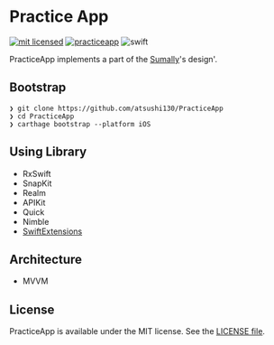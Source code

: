 # Practice App

[![mit licensed](https://img.shields.io/badge/License-MIT-d94c32.svg)](./license)
[![practiceapp](https://img.shields.io/badge/Swift-PracticeApp-3B5998.svg)](https://github.com/atsushi130/PracticeApp.git)
![swift](https://img.shields.io/badge/Swift-4-ffac45.svg)


PracticeApp implements a part of the [Sumally](https://sumally.com)'s design'.

## Bootstrap
```
❯ git clone https://github.com/atsushi130/PracticeApp
❯ cd PracticeApp
❯ carthage bootstrap --platform iOS
```

## Using Library
- RxSwift
- SnapKit
- Realm
- APIKit
- Quick
- Nimble
- [SwiftExtensions](https://github.com/atsushi130/SwiftExtensions)

## Architecture
- MVVM

## License
PracticeApp is available under the MIT license. See the [LICENSE file](https://github.com/atsushi130/PracticeApp/blob/master/license).
